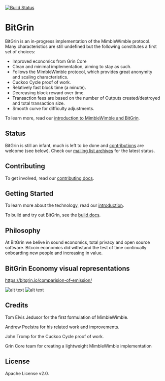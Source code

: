 [![Build Status](https://travis-ci.org/bitgrin/bitgrin.svg?branch=master)](https://travis-ci.org/bitgrin/bitgrin)

# BitGrin

BitGrin is an in-progress implementation of the MimbleWimble protocol. Many characteristics are still undefined but the following constitutes a first set of choices:

  * Improved economics from Grin Core
  * Clean and minimal implementation, aiming to stay as such.
  * Follows the MimbleWimble protocol, which provides great anonymity and scaling characteristics.
  * Cuckoo Cycle proof of work.
  * Relatively fast block time (a minute).
  * Decreasing block reward over time.
  * Transaction fees are based on the number of Outputs created/destroyed and total transaction size.
  * Smooth curve for difficulty adjustments.
  

To learn more, read our [introduction to MimbleWimble and BitGrin](doc/intro.md).

## Status

BitGrin is still an infant, much is left to be done and [contributions](CONTRIBUTING.md) are welcome (see below). Check our [mailing list archives](https://lists.launchpad.net/mimblewimble/) for the latest status.

## Contributing

To get involved, read our [contributing docs](CONTRIBUTING.md).

## Getting Started

To learn more about the technology, read our [introduction](doc/intro.md).

To build and try out BitGrin, see the [build docs](doc/build.md).

## Philosophy

At BitGrin we belive in sound economics, total privacy and open source software. 
Bitcoin economics did withstand the test of time continually onboarding new people and increasing in value.

## BitGrin Economy visual representations

https://bitgrin.io/comparision-of-emission/

![alt text](https://i.imgur.com/HWFn4Gi.png)
![alt text](https://i.imgur.com/EWcUd0F.png)


## Credits

Tom Elvis Jedusor for the first formulation of MimbleWimble.

Andrew Poelstra for his related work and improvements.

John Tromp for the Cuckoo Cycle proof of work.

Grin Core team for creating a lightweight MimbleWimble implementation

## License

Apache License v2.0.
